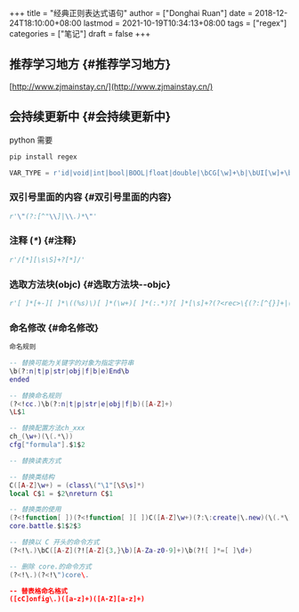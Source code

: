 +++
title = "经典正则表达式语句"
author = ["Donghai Ruan"]
date = 2018-12-24T18:10:00+08:00
lastmod = 2021-10-19T10:34:13+08:00
tags = ["regex"]
categories = ["笔记"]
draft = false
+++

## 推荐学习地方 {#推荐学习地方}

[http://www.zjmainstay.cn/](http://www.zjmainstay.cn/)


## 会持续更新中 {#会持续更新中}

python 需要

```python
pip install regex
```

```python
VAR_TYPE = r'id|void|int|bool|BOOL|float|double|\bCG[\w]+\b|\bUI[\w]+\b|\bNS[\w]+\b|[\w]+[ ]*\*[ ]*'
```


### 双引号里面的内容 {#双引号里面的内容}

```python
r'\"(?:[^"\\]|\\.)*\"'
```


### 注释 (_****\*****_) {#注释}

```python
r'/[*][\s\S]+?[*]/'
```


### 选取方法块(objc) {#选取方法块--objc}

```python
r'[ ]*[+-][ ]*\((%s)\)[ ]*(\w+)[ ]*(:.*)?[ ]*[\s]+?(?<rec>\{(?:[^{}]+|(?&rec))*\})' % VAR_TYPE
```


### 命名修改 {#命名修改}

```lua
命名规则

-- 替换可能为关键字的对象为指定字符串
\b(?:n|t|p|str|obj|f|b|e)End\b
ended

-- 替换命名规则
(?<!cc.)\b(?:n|t|p|str|e|obj|f|b)([A-Z]+)
\L$1

-- 替换配置方法ch_xxx
ch_(\w+)(\(.*\))
cfg["formula"].$1$2

-- 替换读表方式

-- 替换类结构
C([A-Z]\w+) = (class\("\1"[\S\s]*)
local C$1 = $2\nreturn C$1

-- 替换类的使用
(?<!function[ ])(?<!function[ ][ ])C([A-Z]\w+)(?:\:create|\.new)(\(.*\))
core.battle.$1$2$3

-- 替换以 C 开头的命令方式
(?<!\.)\bC([A-Z](?![A-Z]{3,}\b)[A-Za-z0-9]+)\b(?![ ]*=[ ]\d+)

-- 删除 core.的命令方式
(?<!\.)(?<!\")core\.

-- 替表格命名格式
([cC]onfig\.)([a-z]+)([A-Z][a-z]+)
```
